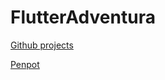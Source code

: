 # FlutterAdventura


[Github projects](https://github.com/users/DaFray31/projects/2)

[Penpot](https://design.penpot.app/#/dashboard/team/af8aaf7c-05e6-8124-8003-8dc5cd713b84/projects)
